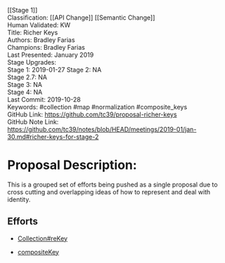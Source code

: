[[Stage 1]]<br>Classification: [[API Change]] [[Semantic Change]]<br>Human Validated: KW<br>Title: Richer Keys<br>Authors: Bradley Farias<br>Champions: Bradley Farias<br>Last Presented: January 2019<br>Stage Upgrades:<br>Stage 1: 2019-01-27 
Stage 2: NA  
Stage 2.7: NA  
Stage 3: NA  
Stage 4: NA<br>Last Commit: 2019-10-28<br>Keywords: #collection #map #normalization #composite_keys<br>GitHub Link: https://github.com/tc39/proposal-richer-keys <br>GitHub Note Link: https://github.com/tc39/notes/blob/HEAD/meetings/2019-01/jan-30.md#richer-keys-for-stage-2
# Proposal Description:
This is a grouped set of efforts being pushed as a single proposal due to cross cutting and overlapping ideas of how to represent and deal with identity.

## Efforts

* [Collection#reKey](https://github.com/tc39/proposal-richer-keys/tree/master/collection-rekey)

* [compositeKey](https://github.com/tc39/proposal-richer-keys/tree/master/compositeKey)

<br>